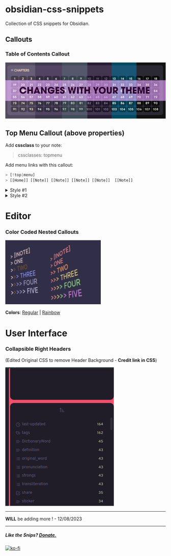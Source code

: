 # obsidian-css-snippets

Collection of CSS snippets for Obsidian. 


## Callouts

### Table of Contents Callout

<a href="https://github.com/dahliyah/obsidian-css-snippets/blob/main/Callouts/MenuorTOCCallout.css"><img src="https://github.com/dahliyah/obsidian-css-snippets/blob/main/Images/menu-toc-callout.png?raw=true"></a>

## Top Menu Callout (above properties)



Add **cssclass** to your note:
> cssclasses: topmenu

Add menu links with this callout:

```python
> [!top|menu] 
> [[Home]] [[Note]] [[Note]] [[Note]] [[Note]]  [[Note]]
```

<details>
  <summary>Style #1</summary>
 <a href="https://github.com/dahliyah/obsidian-css-snippets/blob/main/Menus/Style%20%231/TopMenuS1.css"><img src="https://github.com/dahliyah/obsidian-css-snippets/blob/main/Menus/Style%20%231/style1.png?raw=true"></a>
</details>


<details>
  <summary>Style #2</summary>
 <a href="https://github.com/dahliyah/obsidian-css-snippets/blob/main/Menus/Style%232/TopMenuS2.css"><img src="https://github.com/dahliyah/obsidian-css-snippets/blob/main/Menus/Style%232/style2.png?raw=true"></a>

Style #2 - Float Right - <a href="https://github.com/dahliyah/obsidian-css-snippets/blob/main/Menus/Style%232/TopMenuS2-floatright.css">CSS</a>


</details>




# Editor

### Color Coded Nested Callouts 


<img src="https://github.com/dahliyah/obsidian-css-snippets/blob/main/Callouts/Color-Coded-Nested-Callouts/nestedcalloutscolorr.png?raw=true" alt="Color Nested Callout in Editor" width="300" />

**Colors**: <a href="https://github.com/dahliyah/obsidian-css-snippets/blob/main/Callouts/Color-Coded-Nested-Callouts/color-coded-nested-callouts.css">Regular</a> | <a href="https://github.com/dahliyah/obsidian-css-snippets/blob/main/Callouts/Color-Coded-Nested-Callouts/color-coded-nested-callouts-rainbows.css">Rainbow</a>


# User Interface

### Collapsible Right Headers
(Edited Original CSS to remove Header Background - **Credit link in CSS**)

<a href="https://github.com/dahliyah/obsidian-css-snippets/blob/main/Edited%20CSS%20Snippets/Collapsible%20Right%20Headers/Collapsible%20Right%20Headers.css"><img src="https://github.com/dahliyah/obsidian-css-snippets/blob/main/Edited%20CSS%20Snippets/Collapsible%20Right%20Headers/crh.gif?raw=true"></a>



---


**WILL** be adding more ! - 12/08/2023


---

##### Like the Snips? <u>Donate.</u>

[![ko-fi](https://ko-fi.com/img/githubbutton_sm.svg)](https://ko-fi.com/N4N2O58WS)